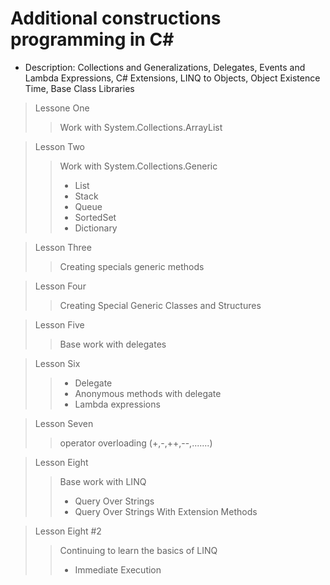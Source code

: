 # Additional constructions programming in C#
+ Description: Collections and Generalizations, Delegates, Events and Lambda Expressions, C# Extensions, LINQ to Objects, Object Existence Time, Base Class Libraries

> Lessone One
> > Work with System.Collections.ArrayList

> Lesson Two
> > Work with System.Collections.Generic
> > + List
> > + Stack
> > + Queue
> > + SortedSet
> > + Dictionary

> Lesson Three
> > Creating specials generic methods

> Lesson Four
> > Creating Special Generic Classes and Structures

> Lesson Five
> > Base work with delegates

> Lesson Six
> > + Delegate
> > + Anonymous methods with delegate
> > + Lambda expressions

> Lesson Seven
> > operator overloading (+,-,++,--,.......)

> Lesson Eight
> > Base work with LINQ
> > + Query Over Strings
> > + Query Over Strings With Extension Methods

> Lesson Eight #2
> > Continuing to learn the basics of LINQ
> > + Immediate Execution
